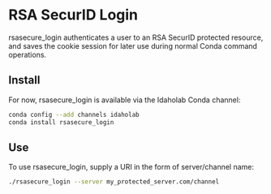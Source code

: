 # RSA SecurID Login

rsasecure_login authenticates a user to an RSA SecurID protected resource, and saves the cookie session for later use during normal Conda command operations.


## Install

For now, rsasecure_login is available via the Idaholab Conda channel:

```bash
conda config --add channels idaholab
conda install rsasecure_login
```

## Use

To use rsasecure_login, supply a URI in the form of server/channel name:

```bash
./rsasecure_login --server my_protected_server.com/channel
```
